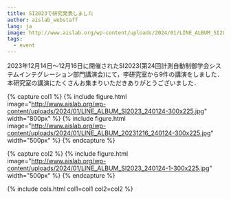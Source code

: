 ```yaml
---
title: SI2023で研究発表しました
author: aislab_webstaff
lang: ja
image: http://www.aislab.org/wp-content/uploads/2024/01/LINE_ALBUM_SI2023_240124-300x225.jpg
tags:
  - event
---
```

2023年12月14日～12月16日に開催されたSI2023(第24回計測自動制御学会システムインテグレーション部門講演会)にて，李研究室から9件の講演をしました． 本研究室の講演にたくさんお集まりいただきありがとうございました．

{% capture col1 %}
{%
  include figure.html
  image="http://www.aislab.org/wp-content/uploads/2024/01/LINE_ALBUM_SI2023_240124-300x225.jpg"
  width="800px"
%}
{%
  include figure.html
  image="http://www.aislab.org/wp-content/uploads/2024/01/LINE_ALBUM_20231216_240124-300x225.jpg"
  width="500px"
%}
{% endcapture %}

{% capture col2 %}
{%
  include figure.html
  image="http://www.aislab.org/wp-content/uploads/2024/01/LINE_ALBUM_SI2023_240124-1-300x225.jpg"
  width="500px"
%}
{% endcapture %}

{% include cols.html col1=col1 col2=col2 %}

